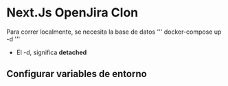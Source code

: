# Next.Js OpenJira Clon
Para correr localmente, se necesita la base de datos
'''
docker-compose up -d
'''

* El -d, significa __detached__

## Configurar variables de entorno

